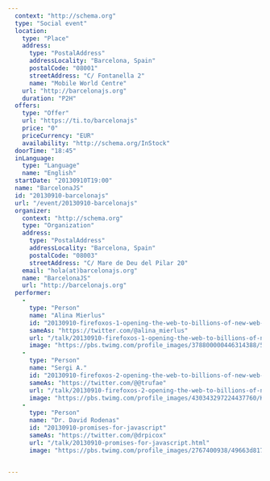 ```yaml
---
  context: "http://schema.org"
  type: "Social event"
  location: 
    type: "Place"
    address: 
      type: "PostalAddress"
      addressLocality: "Barcelona, Spain"
      postalCode: "08001"
      streetAddress: "C/ Fontanella 2"
      name: "Mobile World Centre"
    url: "http://barcelonajs.org"
    duration: "P2H"
  offers: 
    type: "Offer"
    url: "https://ti.to/barcelonajs"
    price: "0"
    priceCurrency: "EUR"
    availability: "http://schema.org/InStock"
  doorTime: "18:45"
  inLanguage: 
    type: "Language"
    name: "English"
  startDate: "20130910T19:00"
  name: "BarcelonaJS"
  id: "20130910-barcelonajs"
  url: "/event/20130910-barcelonajs"
  organizer: 
    context: "http://schema.org"
    type: "Organization"
    address: 
      type: "PostalAddress"
      addressLocality: "Barcelona, Spain"
      postalCode: "08003"
      streetAddress: "C/ Mare de Deu del Pilar 20"
    email: "hola(at)barcelonajs.org"
    name: "BarcelonaJS"
    url: "http://barcelonajs.org"
  performer: 
    - 
      type: "Person"
      name: "Alina Mierlus"
      id: "20130910-firefoxos-1-opening-the-web-to-billions-of-new-web-developers-and-users"
      sameAs: "https://twitter.com/@alina_mierlus"
      url: "/talk/20130910-firefoxos-1-opening-the-web-to-billions-of-new-web-developers-and-users.html"
      image: "https://pbs.twimg.com/profile_images/378800000446314388/57b7b611b1adbb7788f48b16333a5527.jpeg"
    - 
      type: "Person"
      name: "Sergi A."
      id: "20130910-firefoxos-2-opening-the-web-to-billions-of-new-web-developers-and-users"
      sameAs: "https://twitter.com/@@trufae"
      url: "/talk/20130910-firefoxos-2-opening-the-web-to-billions-of-new-web-developers-and-users.html"
      image: "https://pbs.twimg.com/profile_images/430343297224437760/KxsZykF6.jpeg"
    - 
      type: "Person"
      name: "Dr. David Rodenas"
      id: "20130910-promises-for-javascript"
      sameAs: "https://twitter.com/@drpicox"
      url: "/talk/20130910-promises-for-javascript.html"
      image: "https://pbs.twimg.com/profile_images/2767400938/49663d817fffad1f539c983b203b3067.jpeg"


---
```

